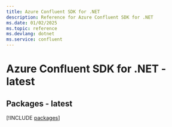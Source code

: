 ```yaml
---
title: Azure Confluent SDK for .NET
description: Reference for Azure Confluent SDK for .NET
ms.date: 01/02/2025
ms.topic: reference
ms.devlang: dotnet
ms.service: confluent
---
```

# Azure Confluent SDK for .NET - latest
## Packages - latest
[!INCLUDE [packages](confluent-index.md)]
